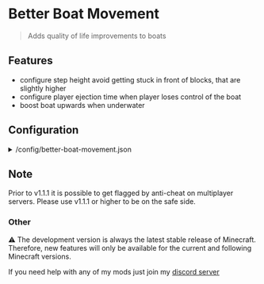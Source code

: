 # Better Boat Movement
> Adds quality of life improvements to boats

## Features
- configure step height avoid getting stuck in front of blocks, that are slightly higher
- configure player ejection time when player loses control of the boat
- boost boat upwards when underwater

## Configuration

<details>
<summary>/config/better-boat-movement.json</summary>

```json5
{
  "version": 1, // just ignore that, only for migrations
  "config": {
    "stepHeight": 0.3, // the height the boat should travel upwards
    "playerEjectTicks": 200.0, // defines the ticks that should pass before ejecting a player, when the player lost control over the boat
    "boostUnderwater": true, // toggles, whether a boat, which is underwater should be boosted upwards with half of the step height
    "wallHitCooldownTicks": 5, // defines the ticks that should pass before moving the boat up a block
    "onlyForPlayers": true // toggles, whether the boosts configured below should only work if the boat carries a player.
  }
}
```
</details>

## Note
Prior to v1.1.1 it is possible to get flagged by anti-cheat on multiplayer servers. 
Please use v1.1.1 or higher to be on the safe side.

### Other
⚠️ The development version is always the latest stable release of Minecraft.
Therefore, new features will only be available for the current and following Minecraft versions.

If you need help with any of my mods just join my [discord server](https://nyon.dev/discord)
